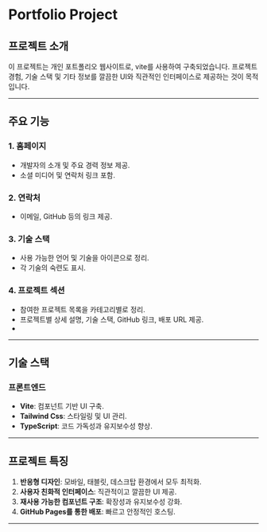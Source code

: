 


# **Portfolio Project**

## **프로젝트 소개**

이 프로젝트는 개인 포트폴리오 웹사이트로, vite를 사용하여 구축되었습니다. 프로젝트 경험, 기술 스택 및 기타 정보를 깔끔한 UI와 직관적인 인터페이스로 제공하는 것이 목적입니다.

---

## **주요 기능**

### 1. **홈페이지**
- 개발자의 소개 및 주요 경력 정보 제공.
- 소셜 미디어 및 연락처 링크 포함.

### 2. **연락처**
- 이메일, GitHub 등의 링크 제공.

### 3. **기술 스택**
- 사용 가능한 언어 및 기술을 아이콘으로 정리.
- 각 기술의 숙련도 표시.

### 4. **프로젝트 섹션**
- 참여한 프로젝트 목록을 카테고리별로 정리.
- 프로젝트별 상세 설명, 기술 스택, GitHub 링크, 배포 URL 제공.
- 
---

## **기술 스택**

### **프론트엔드**
- **Vite**: 컴포넌트 기반 UI 구축.
- **Tailwind Css**: 스타일링 및 UI 관리.
- **TypeScript**: 코드 가독성과 유지보수성 향상.

---

## **프로젝트 특징**

1. **반응형 디자인**: 모바일, 태블릿, 데스크탑 환경에서 모두 최적화.
2. **사용자 친화적 인터페이스**: 직관적이고 깔끔한 UI 제공.
3. **재사용 가능한 컴포넌트 구조**: 확장성과 유지보수성 강화.
4. **GitHub Pages를 통한 배포**: 빠르고 안정적인 호스팅.

---
